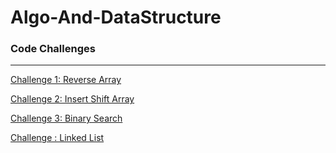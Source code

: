 # Algo-And-DataStructure
<h3>Code Challenges</h3>
<hr>

[Challenge 1: Reverse Array](CodeChallenge/DSandAlgo)

[Challenge 2: Insert Shift Array](CodeChallenge/InsertShift)

[Challenge 3: Binary Search](CodeChallenge/BinaryTree.md)

[Challenge : Linked List]([https://github.com/bashar-27/Algo-And-DataStructure/blob/master/CodeChallenge/InsertShift/ReadMe.md](https://github.com/bashar-27/Algo-And-DataStructure/blob/insertLinkedlist/CodeChallenge/InsertShift/ReadMe.md)https://github.com/bashar-27/Algo-And-DataStructure/blob/insertLinkedlist/CodeChallenge/InsertShift/ReadMe.md)
